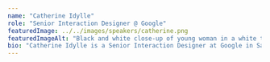 ```yaml
---
name: "Catherine Idylle"
role: "Senior Interaction Designer @ Google"
featuredImage: ../../images/speakers/catherine.png
featuredImageAlt: "Black and white close-up of young woman in a white t-shirt. "
bio: "Catherine Idylle is a Senior Interaction Designer at Google in San Francisco. She focuses on designing for people with disabilities and mainly works on Lookout (an app for people who are blind or have low vision). She has previously spoken at Google I/O and SF Design Week and was featured at Grace Hopper."
---
```


